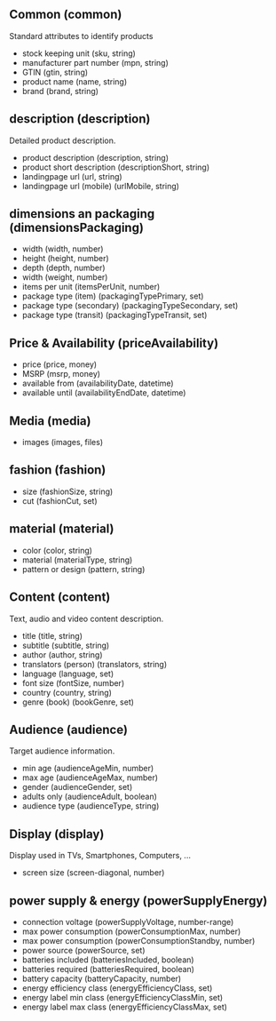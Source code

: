 ## Common (common)
Standard attributes to identify products

* stock keeping unit (sku, string)
* manufacturer part number (mpn, string)
* GTIN (gtin, string)
* product name (name, string)
* brand (brand, string)


## description (description)
Detailed product description.

* product description (description, string)
* product short description (descriptionShort, string)
* landingpage url (url, string)
* landingpage url (mobile) (urlMobile, string)


## dimensions an packaging (dimensionsPackaging)
* width (width, number)
* height (height, number)
* depth (depth, number)
* width (weight, number)
* items per unit (itemsPerUnit, number)
* package type (item) (packagingTypePrimary, set)
* package type (secondary) (packagingTypeSecondary, set)
* package type (transit) (packagingTypeTransit, set)


## Price & Availability (priceAvailability)
* price (price, money)
* MSRP (msrp, money)
* available from (availabilityDate, datetime)
* available until (availabilityEndDate, datetime)


## Media (media)
* images (images, files)


## fashion (fashion)
* size (fashionSize, string)
* cut (fashionCut, set)


## material (material)
* color (color, string)
* material (materialType, string)
* pattern or design (pattern, string)


## Content (content)
Text, audio and video content description.

* title (title, string)
* subtitle (subtitle, string)
* author (author, string)
* translators (person) (translators, string)
* language (language, set)
* font size (fontSize, number)
* country (country, string)
* genre (book) (bookGenre, set)


## Audience (audience)
Target audience information.

* min age (audienceAgeMin, number)
* max age (audienceAgeMax, number)
* gender (audienceGender, set)
* adults only (audienceAdult, boolean)
* audience type (audienceType, string)


## Display (display)
Display used in TVs, Smartphones, Computers, ...

* screen size (screen-diagonal, number)


## power supply & energy (powerSupplyEnergy)
* connection voltage (powerSupplyVoltage, number-range)
* max power consumption (powerConsumptionMax, number)
* max power consumption (powerConsumptionStandby, number)
* power source (powerSource, set)
* batteries included (batteriesIncluded, boolean)
* batteries required (batteriesRequired, boolean)
* battery capacity (batteryCapacity, number)
* energy efficiency class (energyEfficiencyClass, set)
* energy label min class (energyEfficiencyClassMin, set)
* energy label max class (energyEfficiencyClassMax, set)

